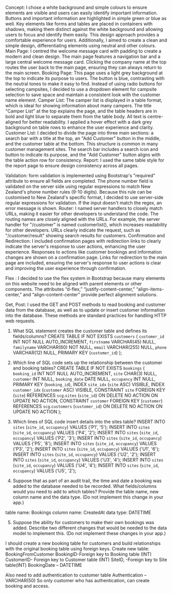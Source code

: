 Concept:
I chose a white background and simple colours to ensure elements are visible and users can easily identify important information. Buttons and important information are highlighted in simple green or blue as well. Key elements like forms and tables are placed in containers with shadows, making them distinct against the white background and allowing users to focus and identify them easily. This design approach provides a comfortable experience for users. Additionally, I aimed to create a clean and simple design, differentiating elements using neutral and other colours.
Main Page:
I centred the welcome message card with padding to create a modern and clean design. The main page features a navigation bar and a large central welcome message card. Clicking the company name at the top routes the user back to the main page, ensuring they can always return to the main screen. 
Booking Page:
 This page uses a light grey background at the top to indicate its purpose to users. The button is blue, contrasting with the neutral tones to make it easy to find. Instead of using radio buttons for selecting campsites, I decided to use a dropdown element for campsite selection to save space and maintain a consistent look with the customer name element.
Camper List:
The camper list is displayed in a table format, which is ideal for showing information about many campers. The title "Camper List" at the top explains the page, and the table headers are in bold and light blue to separate them from the table body. All text is centre-aligned for better readability. I applied a hover effect with a dark grey background on table rows to enhance the user experience and clarity.
Customer List:
I decided to divide the page into three main sections: a search bar with a title at the top, an "Add Customer" button in the middle, and the customer table at the bottom. This structure is common in many customer management sites. The search bar includes a search icon and button to indicate its purpose, and the "Add Customer" button aligns with the table action row for consistency.
Report:
I used the same table style for the report page to ensure design consistency across all pages.

Validation:
form validation is implemented using Bootstrap's "required" attribute to ensure all fields are completed. The phone number field is validated on the server side using regular expressions to match New Zealand's phone number rules (9-10 digits). Because this rule can be customised to New Zealand's specific format, I decided to use server-side regular expressions for validation. If the input doesn't match the regex, an error message is shown.
Router:
I named server handlers to closely match URLs, making it easier for other developers to understand the code. The routing names are closely aligned with the URLs. For example, the server handler for "/customer" is named customerlist(), which increases readability for other developers. URLs clearly indicate the request, such as "/customer/result" showing search results for customers.
Confirmation and Redirection:
I included confirmation pages with redirection links to clearly indicate the server's response to user actions, enhancing the user experience. Responses to actions like customer bookings and information changes are shown on a confirmation page. Links for redirection to the main page are included, ensuring the server's response to user actions is clear and improving the user experience through confirmation.

Flex : I decided to use the flex system in Bootstrap because many elements on this website need to be aligned with parent elements or other components. The attributes “d-flex,” “justify-content-center,” “align-items-center,” and “align-content-center” provide perfect alignment solutions.

Get, Post: I used the GET and POST methods to read booking and customer data from the database, as well as to update or insert customer information into the database. These methods are standard practices for handling HTTP web requests.






1.   What SQL statement creates the customer table and defines its fields/columns? 
CREATE TABLE IF NOT EXISTS `customers` (
  `customer_id` INT NOT NULL AUTO_INCREMENT,
  `firstname` VARCHAR(45) NULL,
  `familyname` VARCHAR(60) NOT NULL,
  `email` VARCHAR(255) NULL,
  `phone` VARCHAR(12) NULL,
  PRIMARY KEY (`customer_id`)
);
2.   Which line of SQL code sets up the relationship between the customer and booking 
tables?
CREATE TABLE IF NOT EXISTS `bookings` (
  `booking_id` INT NOT NULL AUTO_INCREMENT,
  `site` CHAR(3) NULL,
  `customer` INT NULL,
  `booking_date` DATE NULL,
  `occupancy` INT NULL,
  PRIMARY KEY (`booking_id`),
  INDEX `site_idx` (`site` ASC) VISIBLE,
  INDEX `customer_idx` (`customer` ASC) VISIBLE,
  CONSTRAINT `site`
    FOREIGN KEY (`site`)
    REFERENCES `scg`.`sites` (`site_id`)
    ON DELETE NO ACTION
    ON UPDATE NO ACTION,
  CONSTRAINT `customer`
    FOREIGN KEY (`customer`)
    REFERENCES `scg`.`customers` (`customer_id`)
    ON DELETE NO ACTION
    ON UPDATE NO ACTION
);
3.   Which lines of SQL code insert details into the sites table?
INSERT INTO `sites` (`site_id`, `occupancy`) VALUES ('P1', '5');
INSERT INTO `sites` (`site_id`, `occupancy`) VALUES ('P4', '2');
INSERT INTO `sites` (`site_id`, `occupancy`) VALUES ('P2', '3');
INSERT INTO `sites` (`site_id`, `occupancy`) VALUES ('P5', '8');
INSERT INTO `sites` (`site_id`, `occupancy`) VALUES ('P3', '2');
INSERT INTO `sites` (`site_id`, `occupancy`) VALUES ('U1', '6');
INSERT INTO `sites` (`site_id`, `occupancy`) VALUES ('U2', '2');
INSERT INTO `sites` (`site_id`, `occupancy`) VALUES ('U3', '4');
INSERT INTO `sites` (`site_id`, `occupancy`) VALUES ('U4', '4');
INSERT INTO `sites` (`site_id`, `occupancy`) VALUES ('U5', '2');


4.   Suppose that as part of an audit trail, the time and date a booking was added to the 
database needed to be recorded. What fields/columns would you need to add to 
which tables? Provide the table name, new column name and the data type. (Do not 
implement this change in your app.)

table name: Bookings
column name: CreatedAt
data type: DATETIME

5. Suppose the ability for customers to make their own bookings was added. Describe 
two different changes that would be needed to the data model to implement this. 
(Do not implement these changes in your app.)


I should create a new booking table for customers and build relationships with the original booking table using foreign keys.
Create new table:  BookingFromCustomer
BookingID-Foreign key to Booking table (INT)
CustomerID- Foreign key to Customer table (INT)
SiteID, -Foreign key to Site table(INT)
BookingDate – DATETIME 

Also need to add authentication to customer table 
Authentication – VARCHAR(50)
So only customer who has authentication, can create booking and access.
